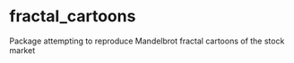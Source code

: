 # fractal_cartoons

Package attempting to reproduce Mandelbrot fractal cartoons of the stock market
